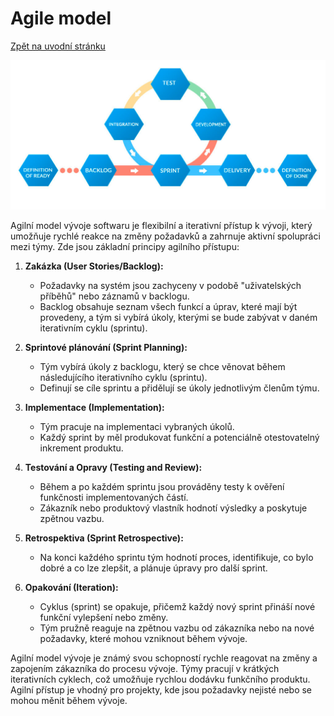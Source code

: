 # Agile model

[Zpět na uvodní stránku](README.md)

![agile](imgs/agile.jpg)

Agilní model vývoje softwaru je flexibilní a iterativní přístup k vývoji, který umožňuje rychlé reakce na změny požadavků a zahrnuje aktivní spolupráci mezi týmy. Zde jsou základní principy agilního přístupu:

1. **Zakázka (User Stories/Backlog):**

   - Požadavky na systém jsou zachyceny v podobě "uživatelských příběhů" nebo záznamů v backlogu.
   - Backlog obsahuje seznam všech funkcí a úprav, které mají být provedeny, a tým si vybírá úkoly, kterými se bude zabývat v daném iterativním cyklu (sprintu).

2. **Sprintové plánování (Sprint Planning):**

   - Tým vybírá úkoly z backlogu, který se chce věnovat během následujícího iterativního cyklu (sprintu).
   - Definují se cíle sprintu a přidělují se úkoly jednotlivým členům týmu.

3. **Implementace (Implementation):**

   - Tým pracuje na implementaci vybraných úkolů.
   - Každý sprint by měl produkovat funkční a potenciálně otestovatelný inkrement produktu.

4. **Testování a Opravy (Testing and Review):**

   - Během a po každém sprintu jsou prováděny testy k ověření funkčnosti implementovaných částí.
   - Zákazník nebo produktový vlastník hodnotí výsledky a poskytuje zpětnou vazbu.

5. **Retrospektiva (Sprint Retrospective):**

   - Na konci každého sprintu tým hodnotí proces, identifikuje, co bylo dobré a co lze zlepšit, a plánuje úpravy pro další sprint.

6. **Opakování (Iteration):**
   - Cyklus (sprint) se opakuje, přičemž každý nový sprint přináší nové funkční vylepšení nebo změny.
   - Tým pružně reaguje na zpětnou vazbu od zákazníka nebo na nové požadavky, které mohou vzniknout během vývoje.

Agilní model vývoje je známý svou schopností rychle reagovat na změny a zapojením zákazníka do procesu vývoje. Týmy pracují v krátkých iterativních cyklech, což umožňuje rychlou dodávku funkčního produktu. Agilní přístup je vhodný pro projekty, kde jsou požadavky nejisté nebo se mohou měnit během vývoje.
